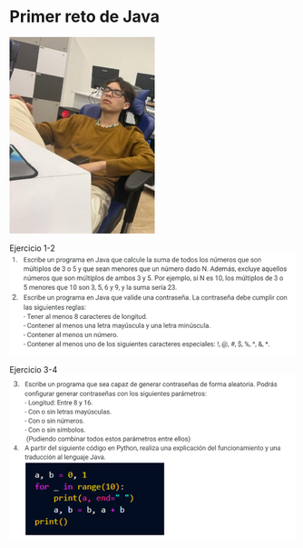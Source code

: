 # Primer reto de Java

![img](andy.png)

Ejercicio 1-2
![ej](ex12.png)

Ejercicio 3-4
![ej](ex34.png)
